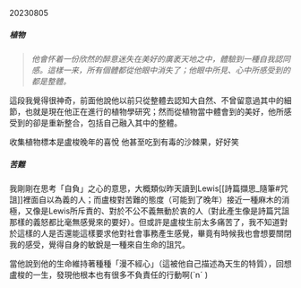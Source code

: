 20230805
##### 植物

>*他會怀着一份欣然的醉意迷失在美好的廣袤天地之中，體驗到一種自我認同感。這樣一来，所有個體都從他眼中消失了；他眼中所見、心中所感受到的都是整體。*

這段我覺得很神奇，前面他說他以前只從整體去認知大自然、不曾留意過其中的細節，也就是現在他正在進行的植物學研究；然而從植物當中體會到的美好，他所感受到的卻是重新整合，包括自己融入其中的整體。

收集植物標本是盧梭晚年的喜悅
他甚至吃到有毒的沙棘果，好好笑

##### 苦難

我剛剛在思考「自負」之心的意思，大概類似昨天讀到Lewis[[詩篇擷思_隨筆#咒詛]]裡面自以為義的人；而盧梭對苦難的態度（可能到了晚年）接近一種麻木的消極，又像是Lewis所斥責的、對於不公不義無動於衷的人（對此產生像是詩篇咒詛那樣的義怒都比毫無感覺來的要好）。但或許是盧梭生前太多痛苦了，我不知道對於這樣的人是否還能這樣要求他對社會事務產生感覺，畢竟有時候我也會想要關閉我的感受，覺得自身的敏銳是一種來自生命的詛咒。

當他說到他的生命維持著種種「漫不經心」（這被他自己描述為天生的特質），回想盧梭的一生，發現他根本也有很多不負責任的行動啊(ˋnˊ )
